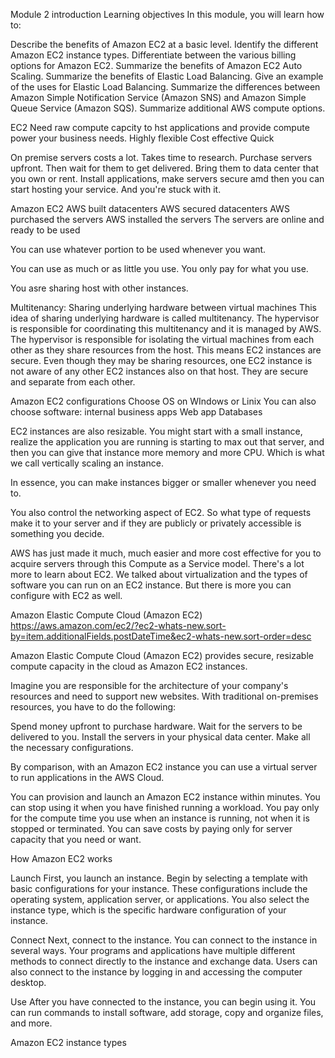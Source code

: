 Module 2 introduction
Learning objectives
In this module, you will learn how to:

Describe the benefits of Amazon EC2 at a basic level.
Identify the different Amazon EC2 instance types.
Differentiate between the various billing options for Amazon EC2.
Summarize the benefits of Amazon EC2 Auto Scaling.
Summarize the benefits of Elastic Load Balancing.
Give an example of the uses for Elastic Load Balancing.
Summarize the differences between Amazon Simple Notification Service (Amazon SNS) and Amazon Simple Queue Service (Amazon SQS).
Summarize additional AWS compute options.


EC2
Need raw compute capcity to hst applications and provide compute power your business needs.
Highly flexible
Cost effective
Quick

On premise servers costs a lot. Takes time to research. Purchase servers upfront. Then wait for them to get delivered.
Bring them to data center that you own or rent. Install applications, make servers secure amd then you can start hosting your service. And you're stuck with it.


Amazon EC2
AWS built datacenters
AWS secured datacenters
AWS purchased the servers
AWS installed the servers
The servers are online and ready to be used

You can use whatever portion to be used whenever you want.

You can use as much or as little you use. You only pay for what you use.

You asre sharing host with other instances. 

Multitenancy: Sharing underlying hardware between virtual machines
This idea of sharing underlying hardware is called multitenancy. The hypervisor is responsible for coordinating this multitenancy and it is managed by AWS. The hypervisor is responsible for isolating the virtual machines from each other as they share resources from the host. This means EC2 instances are secure. Even though they may be sharing resources, one EC2 instance is not aware of any other EC2 instances also on that host. They are secure and separate from each other. 


Amazon EC2 configurations
Choose OS on WIndows or Linix
You can also choose software:
internal business apps
Web app
Databases


EC2 instances are also resizable. You might start with a small instance, realize the application you are running is starting to max out that server, and then you can give that instance more memory and more CPU. Which is what we call vertically scaling an instance. 

In essence, you can make instances bigger or smaller whenever you need to. 

You also control the networking aspect of EC2. So what type of requests make it to your server and if they are publicly or privately accessible is something you decide. 


AWS has just made it much, much easier and more cost effective for you to acquire servers through this Compute as a Service model. There's a lot more to learn about EC2. We talked about virtualization and the types of software you can run on an EC2 instance. But there is more you can configure with EC2 as well.




Amazon Elastic Compute Cloud (Amazon EC2)
https://aws.amazon.com/ec2/?ec2-whats-new.sort-by=item.additionalFields.postDateTime&ec2-whats-new.sort-order=desc

Amazon Elastic Compute Cloud (Amazon EC2) provides secure, resizable compute capacity in the cloud as Amazon EC2 instances.  

Imagine you are responsible for the architecture of your company's resources and need to support new websites. With traditional on-premises resources, you have to do the following:

Spend money upfront to purchase hardware.
Wait for the servers to be delivered to you.
Install the servers in your physical data center.
Make all the necessary configurations.

By comparison, with an Amazon EC2 instance you can use a virtual server to run applications in the AWS Cloud.

You can provision and launch an Amazon EC2 instance within minutes.
You can stop using it when you have finished running a workload.
You pay only for the compute time you use when an instance is running, not when it is stopped or terminated.
You can save costs by paying only for server capacity that you need or want.



How Amazon EC2 works

Launch
First, you launch an instance. Begin by selecting a template with basic configurations for your instance. These configurations include the operating system, application server, or applications. You also select the instance type, which is the specific hardware configuration of your instance. 

Connect
Next, connect to the instance. You can connect to the instance in several ways. Your programs and applications have multiple different methods to connect directly to the instance and exchange data. Users can also connect to the instance by logging in and accessing the computer desktop.

Use
After you have connected to the instance, you can begin using it. You can run commands to install software, add storage, copy and organize files, and more.


Amazon EC2 instance types
